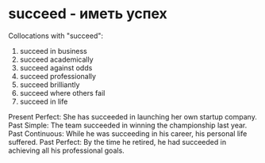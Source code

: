 # succeed - иметь успех

Collocations with "succeed":

1. succeed in business
2. succeed academically
3. succeed against odds
4. succeed professionally
5. succeed brilliantly
6. succeed where others fail
7. succeed in life

Present Perfect: She has succeeded in launching her own startup company.
Past Simple: The team succeeded in winning the championship last year.
Past Continuous: While he was succeeding in his career, his personal life suffered.
Past Perfect: By the time he retired, he had succeeded in achieving all his professional goals.
